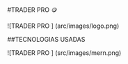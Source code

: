 #TRADER PRO :coin:

![TRADER PRO ] (arc/images/logo.png)

##TECNOLOGIAS USADAS 

![TRADER PRO ] (src/images/mern.png)